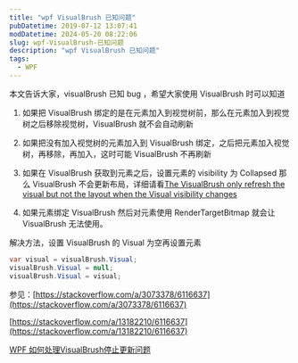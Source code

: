 ```yaml
---
title: "wpf VisualBrush 已知问题"
pubDatetime: 2019-07-12 13:07:41
modDatetime: 2024-05-20 08:22:06
slug: wpf-VisualBrush-已知问题
description: "wpf VisualBrush 已知问题"
tags:
  - WPF
---
```





本文告诉大家，visualBrush 已知 bug ，希望大家使用 VisualBrush 时可以知道

<!--more-->


<!-- CreateTime:2019/7/12 21:07:41 -->

<!-- csdn -->

1. 如果把 VisualBrush 绑定的是在元素加入到视觉树前，那么在元素加入到视觉树之后移除视觉树，VisualBrush 就不会自动刷新

1. 如果把没有加入视觉树的元素加入到 VisualBrush 绑定，之后把元素加入视觉树，再移除，再加入，这时可能 VisualBrush 不再刷新

1. 如果在 VisualBrush 获取到元素之后，设置元素的 visibility 为 Collapsed 那么 VisualBrush 不会更新布局，详细请看[The VisualBrush only refresh the visual but not the layout when the Visual visibility changes](https://github.com/dotnet/wpf/issues/1241 )

1. 如果元素绑定 VisualBrush 然后对元素使用 RenderTargetBitmap 就会让 VisualBrush 无法使用。

解决方法，设置 VisualBrush 的 Visual 为空再设置元素

```csharp
var visual = visualBrush.Visual;
visualBrush.Visual = null;
visualBrush.Visual = visual;
```

参见：[https://stackoverflow.com/a/3073378/6116637](https://stackoverflow.com/a/3073378/6116637)

[https://stackoverflow.com/a/13182210/6116637](https://stackoverflow.com/a/13182210/6116637)

[WPF 如何处理VisualBrush停止更新问题](https://huchengv5.gitee.io/post/WPF-%E5%A6%82%E4%BD%95%E5%A4%84%E7%90%86VisualBrush%E5%81%9C%E6%AD%A2%E6%9B%B4%E6%96%B0%E9%97%AE%E9%A2%98.html )

